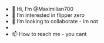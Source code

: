 - 👋 Hi, I’m @Maximilian700
- 👀 I’m interested in flipper zero
- 💞️ I’m looking to collaborate - im not
- 
- 📫 How to reach me - you cant

<!---
Maximilian700/Maximilian700 is a ✨ special ✨ repository because its `README.md` (this file) appears on your GitHub profile.
You can click the Preview link to take a look at your changes.
--->

